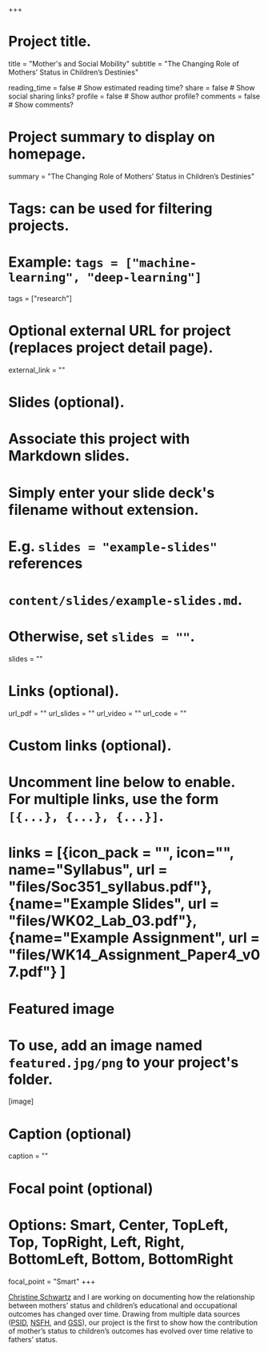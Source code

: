 +++
# Project title.
title = "Mother's and Social Mobility"
subtitle = "The Changing Role of Mothers’ Status in Children’s Destinies"

reading_time = false  # Show estimated reading time?
share = false  # Show social sharing links?
profile = false  # Show author profile?
comments = false  # Show comments?

# Project summary to display on homepage.
summary = "The Changing Role of Mothers’ Status in Children’s Destinies" 


# Tags: can be used for filtering projects.
# Example: `tags = ["machine-learning", "deep-learning"]`
tags = ["research"]

# Optional external URL for project (replaces project detail page).
external_link = ""

# Slides (optional).
#   Associate this project with Markdown slides.
#   Simply enter your slide deck's filename without extension.
#   E.g. `slides = "example-slides"` references 
#   `content/slides/example-slides.md`.
#   Otherwise, set `slides = ""`.
slides = ""

# Links (optional).
url_pdf = ""
url_slides = ""
url_video = ""
url_code = ""

# Custom links (optional).
#   Uncomment line below to enable. For multiple links, use the form `[{...}, {...}, {...}]`.
# links = [{icon_pack = "", icon="", name="Syllabus", url = "files/Soc351_syllabus.pdf"}, {name="Example Slides", url = "files/WK02_Lab_03.pdf"}, {name="Example Assignment", url = "files/WK14_Assignment_Paper4_v07.pdf"} ]

# Featured image
# To use, add an image named `featured.jpg/png` to your project's folder. 
[image]
  # Caption (optional)
  caption = ""
  
  # Focal point (optional)
  # Options: Smart, Center, TopLeft, Top, TopRight, Left, Right, BottomLeft, Bottom, BottomRight
  focal_point = "Smart"
+++

[Christine Schwartz](https://www.ssc.wisc.edu/~cschwart/) and I are working on documenting how the relationship between mothers’ status and children’s educational and occupational outcomes has changed over time. Drawing from multiple data sources ([PSID](https://psidonline.isr.umich.edu), [NSFH](https://www.ssc.wisc.edu/nsfh/), and [GSS](https://gss.norc.org)), our project is the first to show how the contribution of mother’s status to children’s outcomes has evolved over time relative to fathers’ status. 

